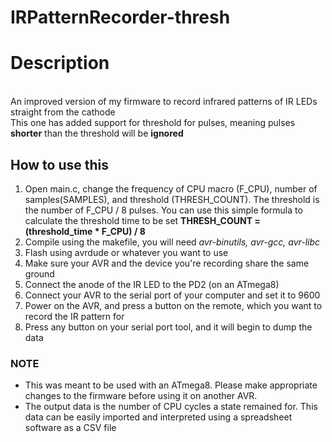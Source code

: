 # IRPatternRecorder-thresh
<h1>Description</h1><br>
An improved version of my firmware to record infrared patterns of IR LEDs straight from the cathode<br>
This one has added support for threshold for pulses, meaning pulses <b>shorter</b> than the threshold will be <b>ignored</b><br>

<h2>How to use this</h2>
<ol>
<li>Open main.c, change the frequency of CPU macro (F_CPU), number of samples(SAMPLES), and threshold (THRESH_COUNT). The threshold is the number of F_CPU / 8 pulses. You can use this simple formula to calculate the threshold time to be set <b>THRESH_COUNT = (threshold_time * F_CPU) / 8</b></li>
<li>Compile using the makefile, you will need <i>avr-binutils, avr-gcc, avr-libc</i></li>
<li>Flash using avrdude or whatever you want to use</li>
<li>Make sure your AVR and the device you're recording share the same ground</li>
<li>Connect the anode of the IR LED to the PD2 (on an ATmega8)</li>
<li>Connect your AVR to the serial port of your computer and set it to 9600</li>
<li>Power on the AVR, and press a button on the remote, which you want to record the IR pattern for</li>
<li>Press any button on your serial port tool, and it will begin to dump the data</li>
</ol>


<h3>NOTE</h3>
<ul>
<li>This was meant to be used with an ATmega8. Please make appropriate changes to the firmware before using it on another AVR.</li>
<li>The output data is the number of CPU cycles a state remained for. This data can be easily imported and interpreted using a spreadsheet software as a CSV file</li>
</ul>


